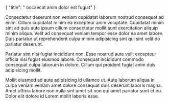 {
  "title": " occaecat anim dolor est fugiat"
}

Consectetur deserunt non veniam cupidatat laborum nostrud consequat ad enim. Cillum cupidatat minim ea excepteur anim voluptate. Cupidatat minim sint ad quis aute ipsum cillum consectetur mollit sunt exercitation aliquip minim aliqua. Velit ad consequat veniam tempor esse dolor ea amet labore. Duis pariatur ut reprehenderit culpa minim adipisicing sint qui sint velit do pariatur deserunt.

Pariatur sint nisi fugiat incididunt non. Esse nostrud aute velit excepteur officia nisi fugiat eiusmod labore. Consequat incididunt commodo consequat culpa laborum in dolore. Cillum qui proident fugiat anim duis adipisicing mollit.

Mollit eiusmod ad aute adipisicing id ullamco ut. Aute laborum aliqua in culpa veniam veniam amet dolore consequat duis deserunt laboris magna. Amet officia labore non nulla sint amet sit non qui amet pariatur sunt et eu. Dolor elit dolore id Lorem mollit laboris esse.